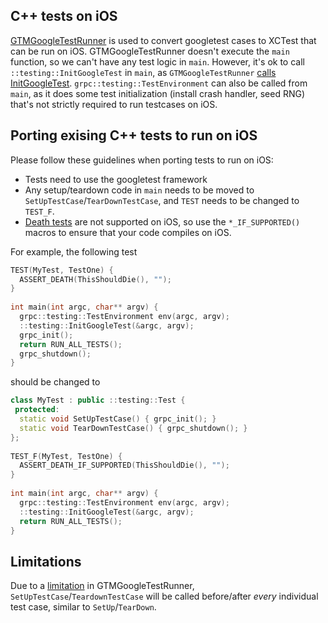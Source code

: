## C++ tests on iOS 
 
[GTMGoogleTestRunner](https://github.com/google/google-toolbox-for-mac/blob/master/UnitTesting/GTMGoogleTestRunner.mm) is used to convert googletest cases to XCTest that can be run on iOS. GTMGoogleTestRunner doesn't execute the `main` function, so we can't have any test logic in `main`. 
However, it's ok to call `::testing::InitGoogleTest` in `main`, as `GTMGoogleTestRunner` [calls InitGoogleTest](https://github.com/google/google-toolbox-for-mac/blob/master/UnitTesting/GTMGoogleTestRunner.mm#L151). 
`grpc::testing::TestEnvironment` can also be called from `main`, as it does some test initialization (install crash handler, seed RNG) that's not strictly required to run testcases on iOS. 
 
 
## Porting exising C++ tests to run on iOS 
 
Please follow these guidelines when porting tests to run on iOS: 
 
- Tests need to use the googletest framework 
- Any setup/teardown code in `main` needs to be moved to `SetUpTestCase`/`TearDownTestCase`, and `TEST` needs to be changed to `TEST_F`. 
- [Death tests](https://github.com/google/googletest/blob/master/googletest/docs/advanced.md#death-tests) are not supported on iOS, so use the `*_IF_SUPPORTED()` macros to ensure that your code compiles on iOS. 
 
For example, the following test 
```c++ 
TEST(MyTest, TestOne) { 
  ASSERT_DEATH(ThisShouldDie(), ""); 
} 
 
int main(int argc, char** argv) { 
  grpc::testing::TestEnvironment env(argc, argv); 
  ::testing::InitGoogleTest(&argc, argv); 
  grpc_init(); 
  return RUN_ALL_TESTS(); 
  grpc_shutdown(); 
} 
``` 
 
should be changed to 
```c++ 
class MyTest : public ::testing::Test { 
 protected: 
  static void SetUpTestCase() { grpc_init(); } 
  static void TearDownTestCase() { grpc_shutdown(); } 
}; 
 
TEST_F(MyTest, TestOne) { 
  ASSERT_DEATH_IF_SUPPORTED(ThisShouldDie(), ""); 
} 
 
int main(int argc, char** argv) { 
  grpc::testing::TestEnvironment env(argc, argv); 
  ::testing::InitGoogleTest(&argc, argv); 
  return RUN_ALL_TESTS(); 
} 
``` 
 
## Limitations 
 
Due to a [limitation](https://github.com/google/google-toolbox-for-mac/blob/master/UnitTesting/GTMGoogleTestRunner.mm#L48-L56) in GTMGoogleTestRunner, `SetUpTestCase`/`TeardownTestCase` will be called before/after *every* individual test case, similar to `SetUp`/`TearDown`. 
